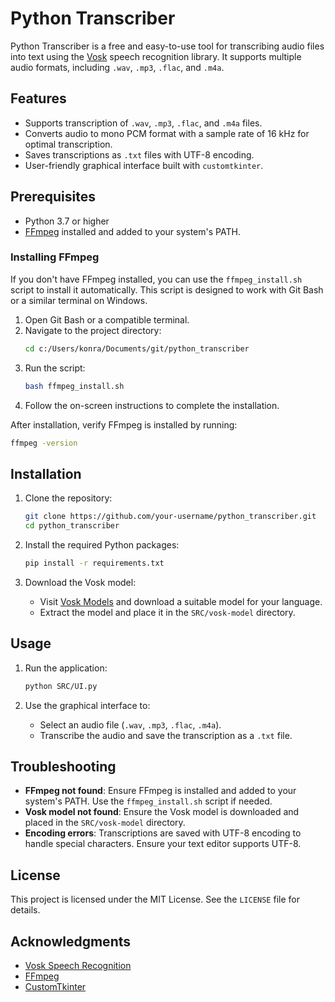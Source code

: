 # Python Transcriber

Python Transcriber is a free and easy-to-use tool for transcribing audio files into text using the [Vosk](https://alphacephei.com/vosk/) speech recognition library. It supports multiple audio formats, including `.wav`, `.mp3`, `.flac`, and `.m4a`.

## Features
- Supports transcription of `.wav`, `.mp3`, `.flac`, and `.m4a` files.
- Converts audio to mono PCM format with a sample rate of 16 kHz for optimal transcription.
- Saves transcriptions as `.txt` files with UTF-8 encoding.
- User-friendly graphical interface built with `customtkinter`.

## Prerequisites
- Python 3.7 or higher
- [FFmpeg](https://ffmpeg.org/download.html) installed and added to your system's PATH.

### Installing FFmpeg
If you don't have FFmpeg installed, you can use the `ffmpeg_install.sh` script to install it automatically. This script is designed to work with Git Bash or a similar terminal on Windows.

1. Open Git Bash or a compatible terminal.
2. Navigate to the project directory:
   ```bash
   cd c:/Users/konra/Documents/git/python_transcriber
   ```
3. Run the script:
   ```bash
   bash ffmpeg_install.sh
   ```
4. Follow the on-screen instructions to complete the installation.

After installation, verify FFmpeg is installed by running:
```bash
ffmpeg -version
```

## Installation
1. Clone the repository:
   ```bash
   git clone https://github.com/your-username/python_transcriber.git
   cd python_transcriber
   ```

2. Install the required Python packages:
   ```bash
   pip install -r requirements.txt
   ```

3. Download the Vosk model:
   - Visit [Vosk Models](https://alphacephei.com/vosk/models) and download a suitable model for your language.
   - Extract the model and place it in the `SRC/vosk-model` directory.

## Usage
1. Run the application:
   ```bash
   python SRC/UI.py
   ```

2. Use the graphical interface to:
   - Select an audio file (`.wav`, `.mp3`, `.flac`, `.m4a`).
   - Transcribe the audio and save the transcription as a `.txt` file.

## Troubleshooting
- **FFmpeg not found**: Ensure FFmpeg is installed and added to your system's PATH. Use the `ffmpeg_install.sh` script if needed.
- **Vosk model not found**: Ensure the Vosk model is downloaded and placed in the `SRC/vosk-model` directory.
- **Encoding errors**: Transcriptions are saved with UTF-8 encoding to handle special characters. Ensure your text editor supports UTF-8.

## License
This project is licensed under the MIT License. See the `LICENSE` file for details.

## Acknowledgments
- [Vosk Speech Recognition](https://alphacephei.com/vosk/)
- [FFmpeg](https://ffmpeg.org/)
- [CustomTkinter](https://github.com/TomSchimansky/CustomTkinter)
